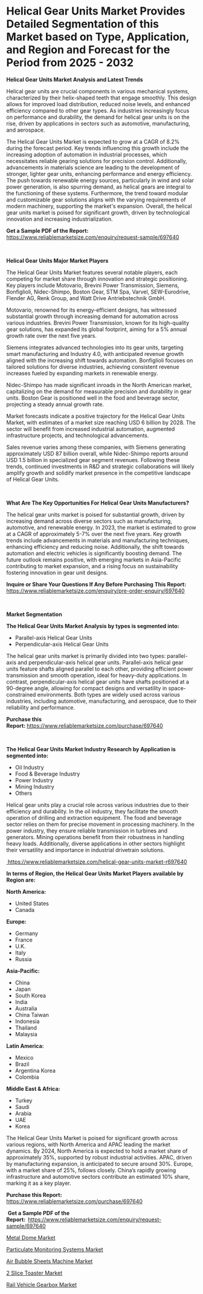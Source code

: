 <p><h1>Helical Gear Units Market Provides Detailed Segmentation of this Market based on Type, Application, and Region and Forecast for the Period from 2025 - 2032</h1></p><p><strong>Helical Gear Units Market Analysis and Latest Trends</strong></p>
<p><p>Helical gear units are crucial components in various mechanical systems, characterized by their helix-shaped teeth that engage smoothly. This design allows for improved load distribution, reduced noise levels, and enhanced efficiency compared to other gear types. As industries increasingly focus on performance and durability, the demand for helical gear units is on the rise, driven by applications in sectors such as automotive, manufacturing, and aerospace.</p><p>The Helical Gear Units Market is expected to grow at a CAGR of 8.2% during the forecast period. Key trends influencing this growth include the increasing adoption of automation in industrial processes, which necessitates reliable gearing solutions for precision control. Additionally, advancements in materials science are leading to the development of stronger, lighter gear units, enhancing performance and energy efficiency. The push towards renewable energy sources, particularly in wind and solar power generation, is also spurring demand, as helical gears are integral to the functioning of these systems. Furthermore, the trend toward modular and customizable gear solutions aligns with the varying requirements of modern machinery, supporting the market's expansion. Overall, the helical gear units market is poised for significant growth, driven by technological innovation and increasing industrialization.</p></p>
<p><strong>Get a Sample PDF of the Report:&nbsp;</strong> <a href="https://www.reliablemarketsize.com/enquiry/request-sample/697640?utm_campaign=1999&utm_medium=2&utm_source=Github&utm_content=ia&utm_term=23032025&utm_id=helical-gear-units">https://www.reliablemarketsize.com/enquiry/request-sample/697640</a></p>
<p>&nbsp;</p>
<p><strong>Helical Gear Units Major Market Players</strong></p>
<p><p>The Helical Gear Units Market features several notable players, each competing for market share through innovation and strategic positioning. Key players include Motovario, Brevini Power Transmission, Siemens, Bonfiglioli, Nidec-Shimpo, Boston Gear, STM Spa, Varvel, SEW-Eurodrive, Flender AG, Renk Group, and Watt Drive Antriebstechnik GmbH.</p><p>Motovario, renowned for its energy-efficient designs, has witnessed substantial growth through increasing demand for automation across various industries. Brevini Power Transmission, known for its high-quality gear solutions, has expanded its global footprint, aiming for a 5% annual growth rate over the next five years.</p><p>Siemens integrates advanced technologies into its gear units, targeting smart manufacturing and Industry 4.0, with anticipated revenue growth aligned with the increasing shift towards automation. Bonfiglioli focuses on tailored solutions for diverse industries, achieving consistent revenue increases fueled by expanding markets in renewable energy.</p><p>Nidec-Shimpo has made significant inroads in the North American market, capitalizing on the demand for measurable precision and durability in gear units. Boston Gear is positioned well in the food and beverage sector, projecting a steady annual growth rate.</p><p>Market forecasts indicate a positive trajectory for the Helical Gear Units Market, with estimates of a market size reaching USD 6 billion by 2028. The sector will benefit from increased industrial automation, augmented infrastructure projects, and technological advancements.</p><p>Sales revenue varies among these companies, with Siemens generating approximately USD 87 billion overall, while Nidec-Shimpo reports around USD 1.5 billion in specialized gear segment revenues. Following these trends, continued investments in R&D and strategic collaborations will likely amplify growth and solidify market presence in the competitive landscape of Helical Gear Units.</p></p>
<p>&nbsp;</p>
<p><strong>What Are The Key Opportunities For Helical Gear Units Manufacturers?</strong></p>
<p><p>The helical gear units market is poised for substantial growth, driven by increasing demand across diverse sectors such as manufacturing, automotive, and renewable energy. In 2023, the market is estimated to grow at a CAGR of approximately 5-7% over the next five years. Key growth trends include advancements in materials and manufacturing techniques, enhancing efficiency and reducing noise. Additionally, the shift towards automation and electric vehicles is significantly boosting demand. The future outlook remains positive, with emerging markets in Asia-Pacific contributing to market expansion, and a rising focus on sustainability fostering innovation in gear unit designs.</p></p>
<p><strong>Inquire or Share Your Questions If Any Before Purchasing This Report:</strong> <a href="https://www.reliablemarketsize.com/enquiry/pre-order-enquiry/697640?utm_campaign=1999&utm_medium=2&utm_source=Github&utm_content=ia&utm_term=23032025&utm_id=helical-gear-units">https://www.reliablemarketsize.com/enquiry/pre-order-enquiry/697640</a></p>
<p>&nbsp;</p>
<p><strong>Market Segmentation</strong></p>
<p><strong>The Helical Gear Units Market Analysis by types is segmented into:</strong></p>
<p><ul><li>Parallel-axis Helical Gear Units</li><li>Perpendicular-axis Helical Gear Units</li></ul></p>
<p><p>The helical gear units market is primarily divided into two types: parallel-axis and perpendicular-axis helical gear units. Parallel-axis helical gear units feature shafts aligned parallel to each other, providing efficient power transmission and smooth operation, ideal for heavy-duty applications. In contrast, perpendicular-axis helical gear units have shafts positioned at a 90-degree angle, allowing for compact designs and versatility in space-constrained environments. Both types are widely used across various industries, including automotive, manufacturing, and aerospace, due to their reliability and performance.</p></p>
<p><strong>Purchase this Report:&nbsp;</strong><a href="https://www.reliablemarketsize.com/purchase/697640?utm_campaign=1999&utm_medium=2&utm_source=Github&utm_content=ia&utm_term=23032025&utm_id=helical-gear-units">https://www.reliablemarketsize.com/purchase/697640</a></p>
<p>&nbsp;</p>
<p><strong>The Helical Gear Units Market Industry Research by Application is segmented into:</strong></p>
<p><ul><li>Oil Industry</li><li>Food & Beverage Industry</li><li>Power Industry</li><li>Mining Industry</li><li>Others</li></ul></p>
<p><p>Helical gear units play a crucial role across various industries due to their efficiency and durability. In the oil industry, they facilitate the smooth operation of drilling and extraction equipment. The food and beverage sector relies on them for precise movement in processing machinery. In the power industry, they ensure reliable transmission in turbines and generators. Mining operations benefit from their robustness in handling heavy loads. Additionally, diverse applications in other sectors highlight their versatility and importance in industrial drivetrain solutions.</p></p>
<p><a href="https://www.reliablemarketsize.com/helical-gear-units-market-r697640?utm_campaign=1999&utm_medium=2&utm_source=Github&utm_content=ia&utm_term=23032025&utm_id=helical-gear-units">&nbsp;https://www.reliablemarketsize.com/helical-gear-units-market-r697640</a></p>
<p><strong>In terms of Region, the Helical Gear Units Market Players available by Region are:</strong></p>
<p>
    <p> <strong> North America: </strong>
        <ul>
            <li>United States</li>
            <li>Canada</li>
        </ul>
        </p> 
    <p> <strong> Europe: </strong>
        <ul>
            <li>Germany</li>
            <li>France</li>
            <li>U.K.</li>
            <li>Italy</li>
            <li>Russia</li>
        </ul>
        </p> 
    <p> <strong> Asia-Pacific: </strong>
        <ul>
            <li>China</li>
            <li>Japan</li>
            <li>South Korea</li>
            <li>India</li>
            <li>Australia</li>
            <li>China Taiwan</li>
            <li>Indonesia</li>
            <li>Thailand</li>
            <li>Malaysia</li>
        </ul>
        </p> 
    <p> <strong> Latin America: </strong>
        <ul>
            <li>Mexico</li>
            <li>Brazil</li>
            <li>Argentina Korea</li>
            <li>Colombia</li>
        </ul>
        </p> 
    <p> <strong> Middle East & Africa: </strong>
        <ul>
            <li>Turkey</li>
            <li>Saudi</li>
            <li>Arabia</li>
            <li>UAE</li>
            <li>Korea</li>
        </ul>
    </p>
    </p>
<p><p>The Helical Gear Units Market is poised for significant growth across various regions, with North America and APAC leading the market dynamics. By 2024, North America is expected to hold a market share of approximately 35%, supported by robust industrial activities. APAC, driven by manufacturing expansion, is anticipated to secure around 30%. Europe, with a market share of 25%, follows closely. China’s rapidly growing infrastructure and automotive sectors contribute an estimated 10% share, marking it as a key player.</p></p>
<p><strong>Purchase this Report: </strong><a href="https://www.reliablemarketsize.com/purchase/697640?utm_campaign=1999&utm_medium=2&utm_source=Github&utm_content=ia&utm_term=23032025&utm_id=helical-gear-units">https://www.reliablemarketsize.com/purchase/697640</a></p>
<p>&nbsp;<strong>Get a Sample PDF of the Report:&nbsp;&nbsp;</strong><a href="https://www.reliablemarketsize.com/enquiry/request-sample/697640?utm_campaign=1999&utm_medium=2&utm_source=Github&utm_content=ia&utm_term=23032025&utm_id=helical-gear-units">https://www.reliablemarketsize.com/enquiry/request-sample/697640</a></p>
<p><strong></strong></p>
<p><p><a href="https://github.com/keolalelekr8/Market-Research-Report-List-1/blob/main/metal-dome-market.md?utm_campaign=1999&utm_medium=2&utm_source=Github&utm_content=ia&utm_term=23032025&utm_id=helical-gear-units">Metal Dome Market</a></p><p><a href="https://github.com/izetajhazuga/Market-Research-Report-List-1/blob/main/particulate-monitoring-systems-market.md?utm_campaign=1999&utm_medium=2&utm_source=Github&utm_content=ia&utm_term=23032025&utm_id=helical-gear-units">Particulate Monitoring Systems Market</a></p><p><a href="https://github.com/anejaryaan8m/Market-Research-Report-List-1/blob/main/air-bubble-sheets-machine-market.md?utm_campaign=1999&utm_medium=2&utm_source=Github&utm_content=ia&utm_term=23032025&utm_id=helical-gear-units">Air Bubble Sheets Machine Market</a></p><p><a href="https://github.com/neilycalanww/Market-Research-Report-List-1/blob/main/2-slice-toaster-market.md?utm_campaign=1999&utm_medium=2&utm_source=Github&utm_content=ia&utm_term=23032025&utm_id=helical-gear-units">2 Slice Toaster Market</a></p><p><a href="https://github.com/gackesaizaze/Market-Research-Report-List-1/blob/main/rail-vehicle-gearbox-market.md?utm_campaign=1999&utm_medium=2&utm_source=Github&utm_content=ia&utm_term=23032025&utm_id=helical-gear-units">Rail Vehicle Gearbox Market</a></p></p>